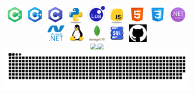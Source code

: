 
<div align="center">
  <img src="Icons/TECH_CS.png" title="C#" alt="C#"/>&nbsp;
  <img src="Icons/TECH_CPP.png" title="C++" alt="C++"/>&nbsp;
  <img src="Icons/TECH_C.png" title="C" alt="C"/>&nbsp;
  <img src="Icons/TECH_Python.png" title="Python" alt="Python"/>&nbsp;
  <img src="Icons/TECH_LUA.png" title="LUA" alt="LUA"/>&nbsp;
  <img src="Icons/TECH_Javascript.png" title="Javascript" alt="Javascript"/>&nbsp;
  <img src="Icons/TECH_HTML.png" title="HTML" alt="HTML"/>&nbsp;
  <img src="Icons/TECH_CSS.png" title="CSS" alt="CSS"/>&nbsp;
  <img src="Icons/TECH_NETCORE.png" title="ASP.NET Core" alt="ASP.NET Core"/>&nbsp;
  <img src="Icons/TECH_DOTNET.svg" title=".NET" alt=".NET" width="48" height="48"/>&nbsp;
  <img src="Icons/TECH_Linux.svg" title="Linux" alt="Linux" width="48" height="48"/>&nbsp;
  <img src="Icons/TECH_Mongodb.svg" title="MongoDB" alt="MongoDB" width="48" height="48"/>&nbsp;
  <img src="Icons/TECH_SQL.png" title="SQL" alt="SQL" width="48" height="48"/>&nbsp;
  <img src="Icons/TECH_GIT.png" title="GIT" alt="GIT" width="48" height="48"/>
  <div align="center">
      <a href="https://github.com/anuraghazra/convoychat">
          <img height=200 align="center" src="https://github-readme-stats.vercel.app/api/top-langs?username=Vik154&layout=compact&langs_count=8&card_width=320&theme=github_dark&hide_border=true&locale=ru&custom_title=Часто%20используемые%20языки" />
      </a>
      <a href="https://github.com/anuraghazra/github-readme-stats">                                                    
          <img height=200 align="center" src="https://github-readme-stats-beryl-psi-20.vercel.app/api?username=Vik154&theme=github_dark&rank_icon=github&hide_border=true&locale=ru&custom_title=Статистика%20GitHub" />
      </a>
  </div>
</div>

<!-- ЗМЕЙКА -->
<picture>
  <source media="(prefers-color-scheme: dark)" srcset="https://github.com/Vik154/Vik154/blob/output/github-contribution-grid-snake-dark.svg">
  <source media="(prefers-color-scheme: light)" srcset="https://github.com/Vik154/Vik154/blob/output/github-contribution-grid-snake.svg">
  <img alt="Shows shake" src="https://github.com/Vik154/Vik154/blob/output/github-contribution-grid-snake-dark.svg">
</picture>
<!-- ЗМЕЙКА -->
